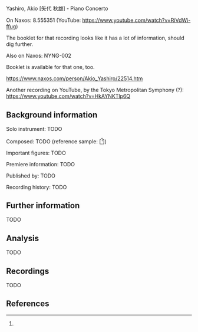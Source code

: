 # 

Yashiro, Akio [矢代 秋雄] - Piano Concerto

On Naxos: 8.555351 (YouTube: https://www.youtube.com/watch?v=RiVdWi-ffug)

The booklet for that recording looks like it has a lot of information, should dig further.

Also on Naxos: NYNG-002

Booklet is available for that one, too.

https://www.naxos.com/person/Akio_Yashiro/22514.htm

Another recording on YouTube, by the Tokyo Metropolitan Symphony (?):
https://www.youtube.com/watch?v=HkAYNKTlp6Q

## Background information

Solo instrument: TODO

Composed: TODO (reference sample: \[[^1]\])

Important figures: TODO

Premiere information: TODO

Published by: TODO

Recording history: TODO

## Further information

TODO

## Analysis

TODO

## Recordings

TODO

## References

[^1]: 
